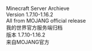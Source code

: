 Minecraft Server Archieve  
Version 1.7.10-1.16.2  
All from MOJANG official release  
我的世界官方服务端归档  
版本 1.7.10-1.16.2  
来自MOJANG官方
